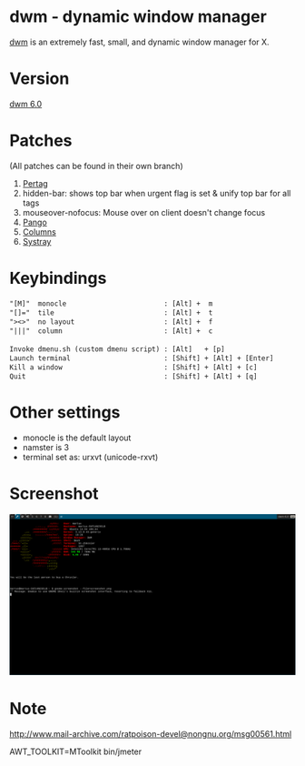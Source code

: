 dwm - dynamic window manager
============================
[dwm](http://dwm.suckless.org/) is an extremely fast, small, and dynamic window manager for X.

Version
=======
[dwm 6.0](http://dl.suckless.org/dwm/dwm-6.0.tar.gz)

Patches
=======

(All patches can be found in their own branch)

1. [Pertag](http://dwm.suckless.org/patches/pertag) 
2. hidden-bar: shows top bar when urgent flag is set & unify top bar for all tags
3. mouseover-nofocus: Mouse over on client doesn't change focus
4. [Pango](http://dwm.suckless.org/patches/pango)
5. [Columns](http://dwm.suckless.org/patches/columns)
6. [Systray](http://dwm.suckless.org/patches/systray)

Keybindings
===========

    "[M]"  monocle                        : [Alt] +  m
    "[]="  tile                           : [Alt] +  t
    "><>"  no layout                      : [Alt] +  f
    "|||"  column                         : [Alt] +  c

    Invoke dmenu.sh (custom dmenu script) : [Alt]   + [p]
    Launch terminal                       : [Shift] + [Alt] + [Enter]
    Kill a window                         : [Shift] + [Alt] + [c]
    Quit                                  : [Shift] + [Alt] + [q]

Other settings
==============

- monocle is the default layout
- namster is 3
- terminal set as: urxvt (unicode-rxvt)

Screenshot
=========

![Screenshot](screenshot.png "Screenshot")

Note
====

http://www.mail-archive.com/ratpoison-devel@nongnu.org/msg00561.html

AWT_TOOLKIT=MToolkit bin/jmeter
